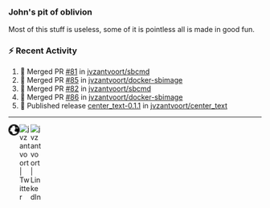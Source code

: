 ### John's pit of oblivion

Most of this stuff is useless, some of it is pointless all is made in good fun.

### :zap: Recent Activity

<!--START_SECTION:activity-->
1. 🎉 Merged PR [#81](https://github.com/jvzantvoort/sbcmd/pull/81) in [jvzantvoort/sbcmd](https://github.com/jvzantvoort/sbcmd)
2. 🎉 Merged PR [#85](https://github.com/jvzantvoort/docker-sbimage/pull/85) in [jvzantvoort/docker-sbimage](https://github.com/jvzantvoort/docker-sbimage)
3. 🎉 Merged PR [#82](https://github.com/jvzantvoort/sbcmd/pull/82) in [jvzantvoort/sbcmd](https://github.com/jvzantvoort/sbcmd)
4. 🎉 Merged PR [#86](https://github.com/jvzantvoort/docker-sbimage/pull/86) in [jvzantvoort/docker-sbimage](https://github.com/jvzantvoort/docker-sbimage)
5. 🚀 Published release [center_text-0.1.1](https://github.com/jvzantvoort/center_text/releases/tag/center_text-0.1.1) in [jvzantvoort/center_text](https://github.com/jvzantvoort/center_text)
<!--END_SECTION:activity-->

---

[<img align="left" alt="jvzantvoort.org" width="22px" src="https://raw.githubusercontent.com/iconic/open-iconic/master/svg/globe.svg" />][website]
[<img align="left" alt="jvzantvoort | Twitter" width="22px" src="https://cdn.jsdelivr.net/npm/simple-icons@v3/icons/twitter.svg" />][twitter]
[<img align="left" alt="jvzantvoort | LinkedIn" width="22px" src="https://cdn.jsdelivr.net/npm/simple-icons@v3/icons/linkedin.svg" />][linkedin]


[website]: https://vanzantvoort.org/
[twitter]: https://twitter.com/jvanzantvoort
[linkedin]: https://www.linkedin.com/in/johnvanzantvoort/
